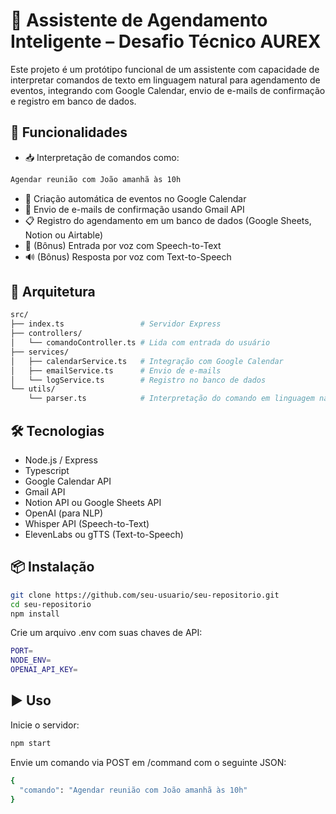 # 🧠 Assistente de Agendamento Inteligente – Desafio Técnico AUREX

Este projeto é um protótipo funcional de um assistente com capacidade de interpretar comandos de texto em linguagem natural para agendamento de eventos, integrando com Google Calendar, envio de e-mails de confirmação e registro em banco de dados.

## 🚀 Funcionalidades
- 📥 Interpretação de comandos como:
```bash 
Agendar reunião com João amanhã às 10h
```
- 📅 Criação automática de eventos no Google Calendar
- 📧 Envio de e-mails de confirmação usando Gmail API
- 📋 Registro do agendamento em um banco de dados (Google Sheets, Notion ou Airtable)
- 🎤 (Bônus) Entrada por voz com Speech-to-Text
- 🔊 (Bônus) Resposta por voz com Text-to-Speech

## 🧱 Arquitetura
```bash
src/
├── index.ts                 # Servidor Express
├── controllers/
│   └── comandoController.ts # Lida com entrada do usuário
├── services/
│   ├── calendarService.ts   # Integração com Google Calendar
│   ├── emailService.ts      # Envio de e-mails
│   └── logService.ts        # Registro no banco de dados
└── utils/
    └── parser.ts            # Interpretação do comando em linguagem natural

```

## 🛠️ Tecnologias
- Node.js / Express
- Typescript
- Google Calendar API
- Gmail API
- Notion API ou Google Sheets API
- OpenAI (para NLP)
- Whisper API (Speech-to-Text)
- ElevenLabs ou gTTS (Text-to-Speech)

## 📦 Instalação
```bash
git clone https://github.com/seu-usuario/seu-repositorio.git
cd seu-repositorio
npm install
```
Crie um arquivo .env com suas chaves de API:
```bash
PORT=
NODE_ENV=
OPENAI_API_KEY=
```

## ▶️ Uso
Inicie o servidor:
```bash
npm start
```
Envie um comando via POST em /command com o seguinte JSON:
```bash
{
  "comando": "Agendar reunião com João amanhã às 10h"
}
```